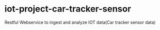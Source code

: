 # iot-project-car-tracker-sensor
Restful Webservice to ingest and analyze IOT data(Car tracker sensor data)
